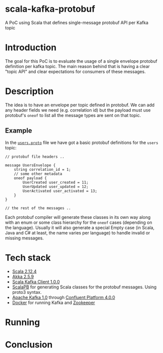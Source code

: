 # scala-kafka-protobuf
A PoC using Scala that defines single-message protobuf API per Kafka topic

# Introduction

The goal for this PoC is to evaluate the usage of a single envelope protobuf definition per kafka topic. The main reason behind that is having a clear "topic API" and clear expectations for consumers of these messages. 

# Description

The idea is to have an envelope per topic defined in protobuf. We can add any header fields we need (e.g. correlation id) but the payload must use protobuf's `oneof` to list all the message types are sent on that topic.

## Example

In the [`users.proto`](https://github.com/tudorzgureanu/scala-kafka-protobuf/blob/master/src/main/protobuf/users.proto) file we have got a basic protobuf definitions for the `users` topic:

```
// protobuf file headers ..

message UsersEnvelope {
    string correlation_id = 1;
    // some other metadata
    oneof payload {
        UserCreated user_created = 11;
        UserUpdated user_updated = 12;
        UserActivated user_activated = 13;
    }
}

// the rest of the messages ..
```
Each protobuf compiler will generate these classes in its own way along with an enum or some class hierarchy for the `oneof` cases (depending on the language). Usually it will also generate a special Empty case (in Scala, Java and C# at least, the name varies per language) to handle invalid or missing messages.

# Tech stack

- [Scala 2.12.4](https://github.com/scala/scala)
- [Akka 2.5.9](https://github.com/akka/akka)
- [Scala Kafka Client 1.0.0](https://github.com/cakesolutions/scala-kafka-client)
- [ScalaPB](https://github.com/scalapb/ScalaPB) for generating Scala classes for the protobuf messages. Using proto3 syntax.
- [Apache Kafka 1.0](https://github.com/apache/kafka) through [Confluent Platform 4.0.0](https://docs.confluent.io/current/platform.html)
- [Docker](https://www.docker.com/) for running Kafka and [Zookeeper](https://zookeeper.apache.org/)

# Running 



# Conclusion

